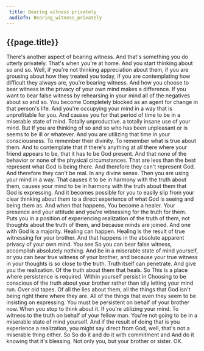 ```yaml
---
 title: Bearing witness privately
 audiofn: Bearing_witness_privately
---
```


## {{page.title}}

There's another aspect of bearing witness. And that's something you do
utterly privately. That's when you're at home. And you start thinking
about so and so. Well, if you're not thinking appreciation about them,
if you are grousing about how they treated you today, if you are
contemplating how difficult they always are, you're bearing witness. And
how you choose to bear witness in the privacy of your own mind makes a
difference. If you want to bear false witness by rehearsing in your mind
all of the negatives about so and so. You become Completely blocked as
an agent for change in that person's life. And you're occupying your
mind in a way that is unprofitable for you. And causes you for that
period of time to be in a miserable state of mind. Totally unproductive.
a totally insane use of your mind. But If you are thinking of so and so
who has been unpleasant or is seems to be ill or whatever. And you are
utilizing that time in your consciousness. To remember their divinity.
To remember what is true about them. And to contemplate that if there's
anything at all there where your friend appears to be, that it has to be
God present. And that none of the behavior or none of the physical
circumstances. That are less than the best represent what God is being
there. And therefore they can't represent God. And therefore they can't
be real. In any divine sense. Then you are using your mind in a way.
That causes it to be in harmony with the truth about them, causes your
mind to be in harmony with the truth about them that God is expressing.
And it becomes possible for you to easily slip from your clear thinking
about them to a direct experience of what God is seeing and being them
as. And when that happens, You become a healer. Your presence and your
attitude and you're witnessing for the truth for them. Puts you in a
position of experiencing realization of the truth of them, not thoughts
about the truth of them, and because minds are joined. And one with God
is a majority. Healing can happen. Healing is the result of true
witnessing for your brother. And that happens in the absolute apparent
privacy of your own mind. You see So you can bear false witness,
accomplish absolutely nothing. And be in a miserable state of mind
yourself, or you can bear true witness of your brother, and because your
true witness in your thoughts is so close to the truth. Truth itself can
penetrate. And give you the realization. Of the truth about them that
heals. So This is a place where persistence is required. Within yourself
persist in Choosing to be conscious of the truth about your brother
rather than idly letting your mind run. Over old tapes. Of all the lies
about them, all the things that God isn't being right there where they
are. All of the things that even they seem to be insisting on
expressing. You must be persistent on behalf of your brother now. When
you stop to think about it. If you're utilizing your mind. To witness to
the truth on behalf of your fellow man. You're not going to be in a
miserable state of mind yourself. And if the result of doing that is you
experience a realization, you might say direct from God, well, that's
not a miserable thing either. So So do it and do it with commitment and
And do it knowing that it's blessing. Not only you, but your brother or
sister. OK.

